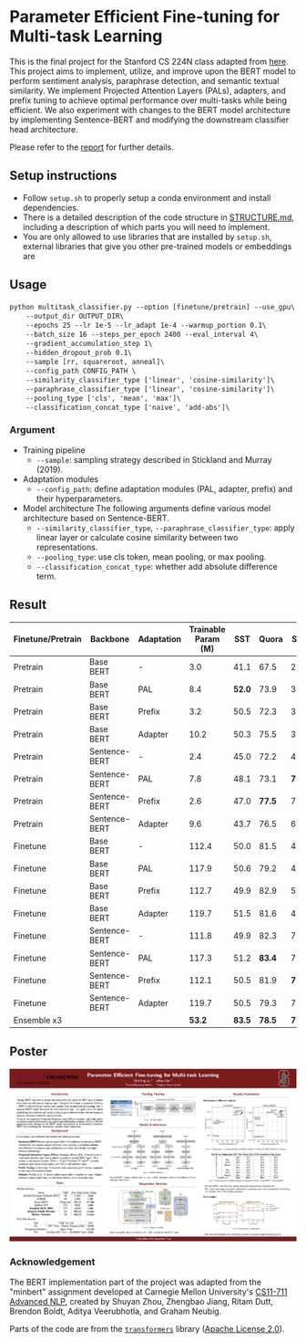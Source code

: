 # Parameter Efficient Fine-tuning for Multi-task Learning
This is the final project for the Stanford CS 224N class adapted from [here](https://github.com/gpoesia/minbert-default-final-project.git). This project aims to implement, utilize, and improve upon the BERT model to perform sentiment analysis, paraphrase detection, and semantic textual similarity. We implement Projected Attention Layers (PALs), adapters, and prefix tuning to achieve optimal performance over multi-tasks while being efficient. We also experiment with changes to the BERT model architecture by implementing Sentence-BERT and modifying the downstream classifier head architecture. 

Please refer to the [report](CS_224N_Final_Report.pdf) for further details.

## Setup instructions

* Follow `setup.sh` to properly setup a conda environment and install dependencies.
* There is a detailed description of the code structure in [STRUCTURE.md](./STRUCTURE.md), including a description of which parts you will need to implement.
* You are only allowed to use libraries that are installed by `setup.sh`, external libraries that give you other pre-trained models or embeddings are

## Usage

```
python multitask_classifier.py --option [finetune/pretrain] --use_gpu\
	--output_dir OUTPUT_DIR\
    --epochs 25 --lr 1e-5 --lr_adapt 1e-4 --warmup_portion 0.1\
    --batch_size 16 --steps_per_epoch 2400 --eval_interval 4\
    --gradient_accumulation_step 1\
    --hidden_dropout_prob 0.1\
    --sample [rr, squareroot, anneal]\
    --config_path CONFIG_PATH \
    --similarity_classifier_type ['linear', 'cosine-similarity']\
    --paraphrase_classifier_type ['linear', 'cosine-similarity']\
    --pooling_type ['cls', 'mean', 'max']\
    --classification_concat_type ['naive', 'add-abs']\  
```
### Argument
- Training pipeline
    - ```--sample```: sampling strategy described in Stickland and Murray (2019).
- Adaptation modules
    - ```--config_path```: define adaptation modules (PAL, adapter, prefix) and their hyperparameters.
- Model architecture
    The following arguments define various model architecture based on Sentence-BERT.
    - ```--similarity_classifier_type```, ```--paraphrase_classifier_type```: apply linear layer or calculate cosine similarity between two representations.
    - ```--pooling_type```: use cls token, mean pooling, or max pooling.
    - ```--classification_concat_type```: whether add absolute difference term.

## Result

 Finetune/Pretrain | Backbone | Adaptation | Trainable Param (M) | SST | Quora | STS | Avg
 ---|---|---|---|---|---|---|---
Pretrain | Base BERT | - | 3.0 | 41.1 | 67.5 | 27.2 | 45.3
Pretrain | Base BERT | PAL | 8.4 | **52.0** | 73.9 | 34.9 | 53.6
Pretrain | Base BERT | Prefix | 3.2 | 50.5 | 72.3 | 36.7 | 53.2
Pretrain | Base BERT | Adapter | 10.2 | 50.3 | 75.5 | 33.8 | 53.2
Pretrain | Sentence-BERT | - | 2.4 | 45.0 | 72.2 | 49.5 | 55.6
Pretrain | Sentence-BERT | PAL | 7.8 | 48.1 | 73.1 | **74.4** | 65.2
Pretrain | Sentence-BERT | Prefix | 2.6 | 47.0 | **77.5** | 72.3 | **65.6**
Pretrain | Sentence-BERT | Adapter | 9.6 | 43.7 | 76.5 | 68.1 | 62.8
Finetune | Base BERT | - | 112.4 | 50.0 | 81.5 | 43.7 | 58.4 
Finetune | Base BERT | PAL | 117.9 | 50.6 | 79.2 | 47.6 | 59.2 
Finetune | Base BERT | Prefix | 112.7 | 49.9 | 82.9 | 53.6 | 62.1 
Finetune | Base BERT | Adapter | 119.7 | 51.5 | 81.6 | 46.2 | 59.8
Finetune | Sentence-BERT | - | 111.8 | 49.9 | 82.3 | 75.9 | 69.4 
Finetune | Sentence-BERT | PAL | 117.3 | 51.2 | **83.4** | 74.6 | 69.7
Finetune | Sentence-BERT | Prefix | 112.1 | 50.5 | 81.9 | **77.5** | **70.0** 
Finetune | Sentence-BERT | Adapter | 119.7 | 50.5 | 79.3 | 72.7 | 67.5
Ensemble x3 ||| **53.2** | **83.5** | **78.5** | **71.1**

## Poster

![poster](CS224n_Default_Final_Project_Poster.png)

### Acknowledgement

The BERT implementation part of the project was adapted from the "minbert" assignment developed at Carnegie Mellon University's [CS11-711 Advanced NLP](http://phontron.com/class/anlp2021/index.html),
created by Shuyan Zhou, Zhengbao Jiang, Ritam Dutt, Brendon Boldt, Aditya Veerubhotla, and Graham Neubig.

Parts of the code are from the [`transformers`](https://github.com/huggingface/transformers) library ([Apache License 2.0](./LICENSE)).
